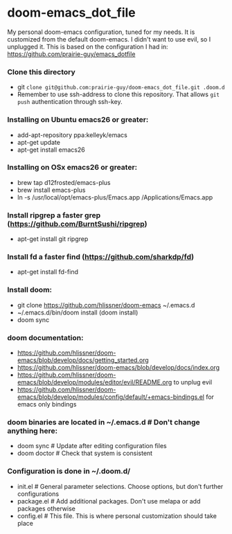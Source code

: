 # doom-emacs_dot_file 
My personal doom-emacs configuration, tuned for my needs. It is customized from the default doom-emacs. I didn't want to use evil, so I unplugged it. This is based on the configuration I had in: https://github.com/prairie-guy/emacs_dotfile 

### Clone this directory
* git `clone git@github.com:prairie-guy/doom-emacs_dot_file.git .doom.d`
* Remember to use ssh-address to clone this repository. That allows `git push` authentication through ssh-key.

### Installing on Ubuntu emacs26 or greater:
* add-apt-repository ppa:kelleyk/emacs
* apt-get update
* apt-get install emacs26

### Installing on OSx emacs26 or greater:
* brew tap d12frosted/emacs-plus
* brew install emacs-plus
* ln -s /usr/local/opt/emacs-plus/Emacs.app /Applications/Emacs.app

### Install ripgrep a faster grep (https://github.com/BurntSushi/ripgrep)
* apt-get install git ripgrep

### Install fd a faster find (https://github.com/sharkdp/fd)
* apt-get install fd-find

### Install doom:
* git clone https://github.com/hlissner/doom-emacs ~/.emacs.d
* ~/.emacs.d/bin/doom install (doom install)
* doom sync

### doom documentation:
* https://github.com/hlissner/doom-emacs/blob/develop/docs/getting_started.org
* https://github.com/hlissner/doom-emacs/blob/develop/docs/index.org
* https://github.com/hlissner/doom-emacs/blob/develop/modules/editor/evil/README.org to unplug evil
* https://github.com/hlissner/doom-emacs/blob/develop/modules/config/default/+emacs-bindings.el for emacs only bindings

### doom binaries are located in ~/.emacs.d  # Don't change anything here:
* doom sync   # Update after editing configuration files
* doom doctor # Check that system is consistent

### Configuration is done in ~/.doom.d/
* init.el     # General parameter selections. Choose options, but don't further configurations
* package.el  # Add additional packages. Don't use melapa or add packages otherwise
* config.el   # This file. This is where personal customization should take place

